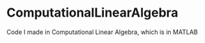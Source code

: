 ComputationalLinearAlgebra
==========================

Code I made in Computational Linear Algebra, which is in MATLAB
